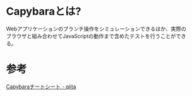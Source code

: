 # Capybaraとは?

Webアプリケーションのブランチ操作をシミュレーションできるほか、実際のブラウザと組み合わせてJavaScriptの動作まで含めたテストを行うことができる。

# 参考

[Capybaraチートシート - qiita](https://qiita.com/morrr/items/0e24251c049180218db4)
